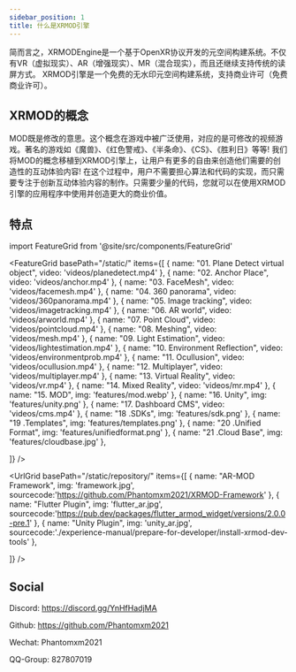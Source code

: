 ```yaml
---
sidebar_position: 1
title: 什么是XRMOD引擎
---
```


简而言之，XRMODEngine是一个基于OpenXR协议开发的元空间构建系统。不仅有VR（虚拟现实）、AR（增强现实）、MR（混合现实），而且还继续支持传统的读屏方式。
XRMOD引擎是一个免费的无水印元空间构建系统，支持商业许可（免费商业许可）。

## XRMOD的概念
MOD既是修改的意思。这个概念在游戏中被广泛使用，对应的是可修改的视频游戏。著名的游戏如《魔兽》、《红色警戒》、《半条命》、《CS》、《胜利日》等等!
我们将MOD的概念移植到XRMOD引擎上，让用户有更多的自由来创造他们需要的创造性的互动体验内容! 在这个过程中，用户不需要担心算法和代码的实现，而只需要专注于创新互动体验内容的制作。只需要少量的代码，您就可以在使用XRMOD引擎的应用程序中使用并创造更大的商业价值。


## 特点

import FeatureGrid from '@site/src/components/FeatureGrid'

<FeatureGrid
  basePath="/static/"
  items={[
    { name: "01. Plane Detect virtual object", video: 'videos/planedetect.mp4' },
    { name: "02. Anchor Place", video: 'videos/anchor.mp4'  },
    { name: "03. FaceMesh", video: 'videos/facemesh.mp4'  },
    { name: "04. 360 panorama", video: 'videos/360panorama.mp4'  },
    { name: "05. Image tracking", video: 'videos/imagetracking.mp4'  },
    { name: "06. AR world", video: 'videos/arworld.mp4' },
    { name: "07. Point Cloud", video: 'videos/pointcloud.mp4'  },
    { name: "08. Meshing", video: 'videos/mesh.mp4'  },
    { name: "09. Light Estimation", video: 'videos/lightestimation.mp4'  },
    { name: "10. Environment Reflection", video: 'videos/environmentprob.mp4'  },
    { name: "11. Ocullusion", video: 'videos/ocullusion.mp4'  },
    { name: "12. Multiplayer", video: 'videos/multiplayer.mp4'  },
    { name: "13. Virtual Reality", video: 'videos/vr.mp4'  },
    { name: "14. Mixed Reality", video: 'videos/mr.mp4' },
    { name: "15. MOD", img: 'features/mod.webp'  },
    { name: "16. Unity", img: 'features/unity.png'  },
    { name: "17. Dashboard CMS", video: 'videos/cms.mp4'  },
    { name: "18 .SDKs", img: 'features/sdk.png'  },
    { name: "19 .Templates", img: 'features/templates.png'  },
    { name: "20 .Unified Format", img: 'features/unifiedformat.png'  },
    { name: "21 .Cloud Base", img: 'features/cloudbase.jpg'  },
    
  ]}
/>

<UrlGrid
  basePath="/static/repository/"
  items={[
    { name: "AR-MOD Framework", img: 'framework.jpg', sourcecode:'https://github.com/Phantomxm2021/XRMOD-Framework' },
    { name: "Flutter Plugin", img: 'flutter_ar.jpg', sourcecode:'https://pub.dev/packages/flutter_armod_widget/versions/2.0.0-pre.1' },
    { name: "Unity Plugin", img: 'unity_ar.jpg', sourcecode:'./experience-manual/prepare-for-developer/install-xrmod-dev-tools' },
    
  ]}
/>


## Social

Discord: https://discord.gg/YnHfHadjMA

Github: https://github.com/Phantomxm2021

Wechat: Phantomxm2021

QQ-Group: 827807019